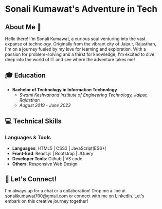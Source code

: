 # Sonali Kumawat's Adventure in Tech

## About Me 🚀
Hello there! I'm Sonali Kumawat, a curious soul venturing into the vast expanse of technology. Originally from the vibrant city of Jaipur, Rajasthan, I'm on a journey fueled by my love for learning and exploration. With a passion for problem-solving and a thirst for knowledge, I'm excited to dive deep into the world of IT and see where the adventure takes me!

## 🎓 Education
- **Bachelor of Technology in Information Technology**
  - *Swami Keshvanand Institute of Engineering Technology, Jaipur, Rajasthan*
  - *August 2019 - June 2023*

## 💻 Technical Skills
### Languages & Tools
- **Languages**: HTML5 | CSS3 | JavaScript(ES6+) 
- **Front-End**: React.js | Bootstrap | JQuery
- **Developer Tools**: Github | VS code 
- **Others**: Responsive Web Design

## 🌟 Let's Connect!
I'm always up for a chat or a collaboration! Drop me a line at [sonalikumawat700@gmail.com](mailto:sonalikumawat700@gmail.com) or connect with me on [LinkedIn](https://www.linkedin.com/in/sonali-kumawat/). Let's embark on this creative journey together!

